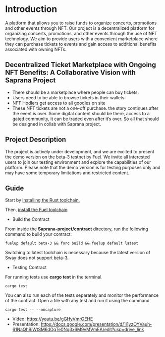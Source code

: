 # Introduction

A platform that allows you to raise funds to organize concerts, promotions and other events through NFT. 
Our project is a decentralized platform for organizing concerts, promotions, and other events through the use of NFT technology. We aim to provide users with a convenient marketplace where they can purchase tickets to events and gain access to additional benefits associated with owning NFTs.

## Decentralized Ticket Marketplace with Ongoing NFT Benefits: A Collaborative Vision with Saprana Project

* There should be a marketplace where people can buy tickets. 
* Users need to be able to browse tickets in their wallets
* NFT Hodlers get access to all goodies on site
* These NFT tickets are not a one-off purchase. the story continues after the event is over. Some digital content should be there, access to a gated community, it can be traded even after it’s over. So all that should be designed in collab with Saprana project.

## Project Description

The project is actively under development, and we are excited to present the demo version on the beta-3 testnet by Fuel. We invite all interested users to join our testing environment and explore the capabilities of our platform. Please note that the demo version is for testing purposes only and may have some temporary limitations and restricted content.

## Guide

Start by [installing the Rust toolchain.](https://www.rust-lang.org/tools/install)

Then, [install the Fuel toolchain](https://github.com/FuelLabs/fuelup)

* Build the Contract

From inside the    **Saprana-project/contract** directory, run the following command to build your contract:
```
fuelup default beta-3 && forc build && fuelup default latest
```
Switching to latest toolchain is necessary because the latest version of Sway does not support beta-3.
* Testing Contract

For running tests use **cargo test** in the terminal.
```
cargo test
```
You can also run each of the tests separately and monitor the performance of the contract. Open a file with any test and run it using the command
```
cargo test -- --nocapture  
```




* Video: https://youtu.be/gGHyVmrOEHE
* Presentation: https://docs.google.com/presentation/d/1l1yzOYVauh-61NaQh9iWtSM6dOgTe0Ng3x6M9vMVmEA/edit?usp=drive_link
